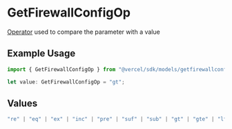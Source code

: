 # GetFirewallConfigOp

[Operator](https://vercel.com/docs/security/vercel-waf/rule-configuration#operators) used to compare the parameter with a value

## Example Usage

```typescript
import { GetFirewallConfigOp } from "@vercel/sdk/models/getfirewallconfigop.js";

let value: GetFirewallConfigOp = "gt";
```

## Values

```typescript
"re" | "eq" | "ex" | "inc" | "pre" | "suf" | "sub" | "gt" | "gte" | "lt" | "lte" | "nex" | "ninc" | "neq"
```